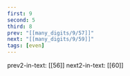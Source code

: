 ```yaml
---
first: 9
second: 5
third: 8
prev: "[[many_digits/9/57]]"
next: "[[many_digits/9/59]]"
tags: [even]
---
```

prev2-in-text: [[56]]
next2-in-text: [[60]]
